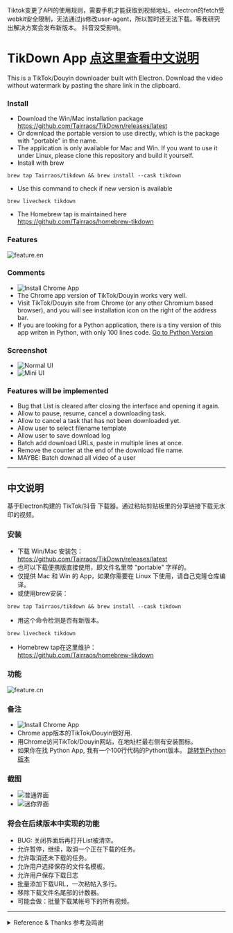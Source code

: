 Tiktok变更了API的使用规则，需要手机才能获取到视频地址。electron的fetch受webkit安全限制，无法通过js修改user-agent，所以暂时还无法下载。等我研究出解决方案会发布新版本。
抖音没受影响。

# TikDown App [点这里查看中文说明](#中文说明)

This is a TikTok/Douyin downloader built with Electron. Download the video without watermark by pasting the share link in the clipboard.

### Install
- Download the Win/Mac installation package  
https://github.com/Tairraos/TikDown/releases/latest
- Or download the portable version to use directly, which is the package with "portable" in the name.
- The application is only available for Mac and Win. If you want to use it under Linux, please clone this repository and build it yourself.
- Install with brew
```
brew tap Tairraos/tikdown && brew install --cask tikdown
```
- Use this command to check if new version is available
```
brew livecheck tikdown
```
- The Homebrew tap is maintained here  
https://github.com/Tairraos/homebrew-tikdown

### Features
![feature.en](readme/feature.en.svg)


### Comments
- ![Install Chrome App](readme/install%20chrome%20app.png)
- The Chrome app version of TikTok/Douyin works very well. 
- Visit TikTok/Douyin site from Chrome (or any other Chromium based browser), and you will see installation icon on the right of the address bar. 
- If you are looking for a Python application, there is a tiny version of this app writen in Python, with only 100 lines code. [Go to Python Version](https://github.com/Tairraos/tiktok-downloader.py)


### Screenshot
- ![Normal UI](readme/ui.en.png)
- ![Mini UI](readme/miniui.en.png)

### Features will be implemented

- Bug that List is cleared after closing the interface and opening it again.
- Allow to pause, resume, cancel a downloading task.
- Allow to cancel a task that has not been downloaded yet.
- Allow user to select filename template
- Allow user to save download log
- Batch add download URLs, paste in multiple lines at once.
- Remove the counter at the end of the download file name.
- MAYBE: Batch downad all video of a user


****************************************

## 中文说明

基于Electron构建的 TikTok/抖音 下载器。通过粘帖剪贴板里的分享链接下载无水印的视频。

### 安装
- 下载 Win/Mac 安装包：  
https://github.com/Tairraos/TikDown/releases/latest
- 也可以下载便携版直接使用，即文件名里带 "portable" 字样的。
- 仅提供 Mac 和 Win 的 App，如果你需要在 Linux 下使用，请自己克隆仓库编译。
- 或使用brew安装：
```
brew tap Tairraos/tikdown && brew install --cask tikdown
```
- 用这个命令检测是否有新版本。
```
brew livecheck tikdown
```
- Homebrew tap在这里维护：  
https://github.com/Tairraos/homebrew-tikdown

### 功能
![feature.cn](readme/feature.cn.svg)


### 备注
- ![Install Chrome App](readme/install%20chrome%20app.png)
- Chrome app版本的TikTok/Douyin很好用.
- 用Chrome访问TikTok/Douyin网站，在地址栏最右侧有安装图标。
- 如果你在找 Python App, 我有一个100行代码的Pythont版本。 [跳转到Python版本](https://github.com/Tairraos/tiktok-downloader.py)


### 截图
- ![普通界面](readme/ui.cn.png)
- ![迷你界面](readme/miniui.cn.png)

### 将会在后续版本中实现的功能
- BUG: 关闭界面后再打开List被清空。
- 允许暂停，继续，取消一个正在下载的任务。
- 允许取消还未下载的任务。
- 允许用户选择保存的文件名模板。
- 允许用户保存下载日志
- 批量添加下载URL，一次粘帖入多行。
- 移除下载文件名尾部的计数器。
- 可能会做：批量下载某帐号下的所有视频。

****************************************
<details><summary>Reference & Thanks 参考及鸣谢</summary>

- UI Design / UI设计: [MasterGo](https://mastergo.com/file/64638217599752)
- API Information / API 信息: [Github Repo](https://github.com/Evil0ctal/Douyin_TikTok_Download_API)
- background material / 安装程序背景: [TikTok background vector created by BiZkettE1](https://www.freepik.com/vectors/tiktok-background)
- arraw material / 箭头素材： [Trajectory vector created by freepik](https://www.freepik.com/vectors/trajectory)
</details>
